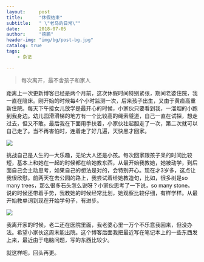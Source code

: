 ```yaml
---
layout:     post
title:      "休假结束"
subtitle:   " \"老马的日常\""
date:       2018-07-05
author:     "德鹏"
header-img: "img/bg/post-bg.jpg"
catalog: true
tags:
    - 杂记

---
```


> 每次离开，最不舍孩子和家人

距离上一次更新博客已经是两个月前，这次休假时间特别紧张，期间老婆住院，我一直在陪床。刚开始的时候每4个小时监测一次，后来孩子出生，又由于黄疸高重新住院。每天下午接女儿放学是最开心的时候，小家伙只要看到我，一溜烟的小跑到我身边。幼儿园滑滑梯的地方有一个比较高的绳索隧道，自己一直在试探，想走过去，但又不敢。最后我在下面用手扶着，小家伙壮起胆走了一次，第二次就可以自己走了。当不再害怕时，连着走了好几遍，天快黑才回家。  

![][tian001]  

挑战自己是人生的一大乐趣，无论大人还是小孩。每次回家跟孩子呆的时间比较短，基本上和她在一起的时候都在给她教东西，从最开始我教她，她被动学，到后面自己会主动思考，如果自己的想法是对的，会特别开心。现在才3岁多，这点让我很欣慰。前两天在去公园的路上，我尝试着给她教造句，比如，很多树是so many trees，那么很多石头怎么说呀？小家伙思考了一下说，so many stone。说的时候还带着手势，我教她的时候经常比划，她观察比较仔细，有样学样。从最开始教单词到现在开始学句子，有进步。  

![][tian002]  

我离开家的时候，老二还在医院里面，我老婆心里一万个不乐意我回来，但没办法。希望小家伙这周末能出院。这个博客后面我把最近写在笔记本上的一些东西发上来，最近由于电脑问题，写的东西比较少。  

就这样吧，回头再更。



[tian001]:http://ma-depeng.github.io/img/2018/2018-07-05-001.png  
[tian002]:http://ma-depeng.github.io/img/2018/2018-07-05-002.png  
